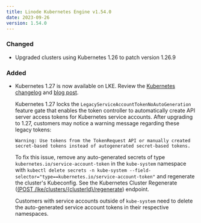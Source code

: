 ```yaml
---
title: Linode Kubernetes Engine v1.54.0
date: 2023-09-26
version: 1.54.0
---
```



### Changed

- Upgraded clusters using Kubernetes 1.26 to patch version 1.26.9

### Added

- Kubernetes 1.27 is now available on LKE. Review the [Kubernetes changelog](https://github.com/kubernetes/kubernetes/blob/master/CHANGELOG/CHANGELOG-1.27.md) and [blog post](https://kubernetes.io/blog/2023/03/17/upcoming-changes-in-kubernetes-v1-27/).

    Kubernetes 1.27 locks the `LegacyServiceAccountTokenNoAutoGeneration` feature gate that enables the token controller to automatically create API server access tokens for Kubernetes service accounts. After upgrading to 1.27, customers may notice a warning message regarding these legacy tokens:

    ```
    Warning: Use tokens from the TokenRequest API or manually created secret-based tokens instead of autogenerated secret-based tokens.
    ```

    To fix this issue, remove any auto-generated secrets of type `kubernetes.io/service-account-token` in the `kube-system` namespace with `kubectl delete secrets -n kube-system --field-selector="type==kubernetes.io/service-account-token"` and regenerate the cluster's Kubeconfig. See the Kubernetes Cluster Regenerate ([(POST /lke/clusters/{clusterId}/regenerate](/docs/api/linode-kubernetes-engine-lke/#kubernetes-cluster-regenerate)) endpoint.

    Customers with service accounts outside of `kube-system` need to delete the auto-generated service account tokens in their respective namespaces.